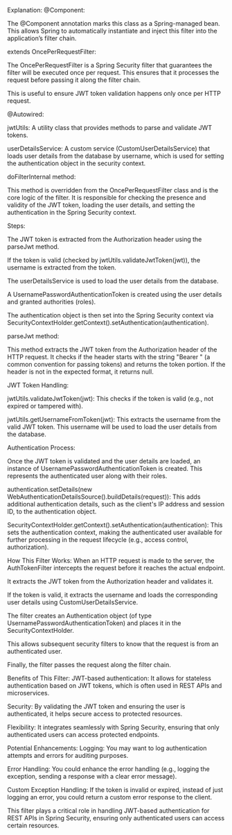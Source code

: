Explanation:
@Component:

The @Component annotation marks this class as a Spring-managed bean. This allows Spring to automatically instantiate and inject this filter into the application’s filter chain.

extends OncePerRequestFilter:

The OncePerRequestFilter is a Spring Security filter that guarantees the filter will be executed once per request. This ensures that it processes the request before passing it along the filter chain.

This is useful to ensure JWT token validation happens only once per HTTP request.

@Autowired:

jwtUtils: A utility class that provides methods to parse and validate JWT tokens.

userDetailsService: A custom service (CustomUserDetailsService) that loads user details from the database by username, which is used for setting the authentication object in the security context.

doFilterInternal method:

This method is overridden from the OncePerRequestFilter class and is the core logic of the filter. It is responsible for checking the presence and validity of the JWT token, loading the user details, and setting the authentication in the Spring Security context.

Steps:

The JWT token is extracted from the Authorization header using the parseJwt method.

If the token is valid (checked by jwtUtils.validateJwtToken(jwt)), the username is extracted from the token.

The userDetailsService is used to load the user details from the database.

A UsernamePasswordAuthenticationToken is created using the user details and granted authorities (roles).

The authentication object is then set into the Spring Security context via SecurityContextHolder.getContext().setAuthentication(authentication).

parseJwt method:

This method extracts the JWT token from the Authorization header of the HTTP request. It checks if the header starts with the string "Bearer " (a common convention for passing tokens) and returns the token portion. If the header is not in the expected format, it returns null.

JWT Token Handling:

jwtUtils.validateJwtToken(jwt): This checks if the token is valid (e.g., not expired or tampered with).

jwtUtils.getUsernameFromToken(jwt): This extracts the username from the valid JWT token. This username will be used to load the user details from the database.

Authentication Process:

Once the JWT token is validated and the user details are loaded, an instance of UsernamePasswordAuthenticationToken is created. This represents the authenticated user along with their roles.

authentication.setDetails(new WebAuthenticationDetailsSource().buildDetails(request)): This adds additional authentication details, such as the client's IP address and session ID, to the authentication object.

SecurityContextHolder.getContext().setAuthentication(authentication): This sets the authentication context, making the authenticated user available for further processing in the request lifecycle (e.g., access control, authorization).

How This Filter Works:
When an HTTP request is made to the server, the AuthTokenFilter intercepts the request before it reaches the actual endpoint.

It extracts the JWT token from the Authorization header and validates it.

If the token is valid, it extracts the username and loads the corresponding user details using CustomUserDetailsService.

The filter creates an Authentication object (of type UsernamePasswordAuthenticationToken) and places it in the SecurityContextHolder.

This allows subsequent security filters to know that the request is from an authenticated user.

Finally, the filter passes the request along the filter chain.

Benefits of This Filter:
JWT-based authentication: It allows for stateless authentication based on JWT tokens, which is often used in REST APIs and microservices.

Security: By validating the JWT token and ensuring the user is authenticated, it helps secure access to protected resources.

Flexibility: It integrates seamlessly with Spring Security, ensuring that only authenticated users can access protected endpoints.

Potential Enhancements:
Logging: You may want to log authentication attempts and errors for auditing purposes.

Error Handling: You could enhance the error handling (e.g., logging the exception, sending a response with a clear error message).

Custom Exception Handling: If the token is invalid or expired, instead of just logging an error, you could return a custom error response to the client.

This filter plays a critical role in handling JWT-based authentication for REST APIs in Spring Security, ensuring only authenticated users can access certain resources.